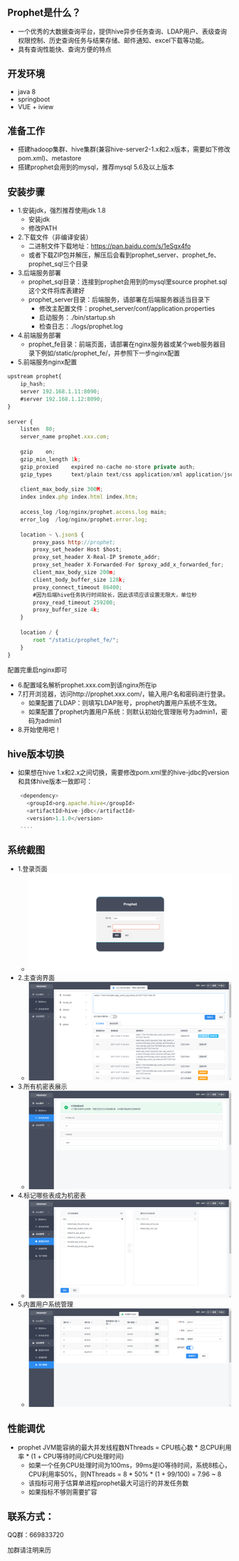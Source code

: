 ## Prophet是什么？ 
* 一个优秀的大数据查询平台，提供hive异步任务查询、LDAP用户、表级查询权限控制、历史查询任务与结果存储、邮件通知、excel下载等功能。
* 具有查询性能快、查询方便的特点

## 开发环境
* java 8
* springboot
* VUE + iview

## 准备工作
* 搭建hadoop集群、hive集群(兼容hive-server2-1.x和2.x版本，需要如下修改pom.xml)、metastore
* 搭建prophet会用到的mysql，推荐mysql 5.6及以上版本

## 安装步骤
* 1.安装jdk，强烈推荐使用jdk 1.8
    * 安装jdk
    * 修改PATH
* 2.下载文件（非编译安装）
    * 二进制文件下载地址：https://pan.baidu.com/s/1eSgx4fo
    * 或者下载ZIP包并解压，解压后会看到prophet_server、prophet_fe、prophet_sql三个目录
* 3.后端服务部署
    * prophet_sql目录：连接到prophet会用到的mysql里source prophet.sql这个文件将库表建好
    * prophet_server目录：后端服务，请部署在后端服务器适当目录下
        * 修改主配置文件：prophet_server/conf/application.properties
        * 启动服务：./bin/startup.sh
        * 检查日志：./logs/prophet.log
* 4.前端服务部署
    * prophet_fe目录：前端页面，请部署在nginx服务器或某个web服务器目录下例如/static/prophet_fe/，并参照下一步nginx配置
* 5.前端服务nginx配置
```javascript
upstream prophet{
    ip_hash;
    server 192.168.1.11:8090;
    #server 192.168.1.12:8090;
}

server {
    listen  80;
    server_name prophet.xxx.com;
    
    gzip    on;
    gzip_min_length 1k;
    gzip_proxied    expired no-cache no-store private auth;
    gzip_types      text/plain text/css application/xml application/json application/javascript application/xhtml+xml;
    
    client_max_body_size 300M;
    index index.php index.html index.htm;

    access_log /log/nginx/prophet.access.log main;
    error_log  /log/nginx/prophet.error.log;
 
    location ~ \.json$ {
        proxy_pass http://prophet;
        proxy_set_header Host $host;
        proxy_set_header X-Real-IP $remote_addr;
        proxy_set_header X-Forwarded-For $proxy_add_x_forwarded_for;
        client_max_body_size 200m;
        client_body_buffer_size 128k;
        proxy_connect_timeout 86400;
        #因为后端hive任务执行时间较长，因此该项应该设置无限大，单位秒
        proxy_read_timeout 259200;    
        proxy_buffer_size 4k;
    }

    location / {
        root "/static/prophet_fe/";
    }
}
```
配置完重启nginx即可
* 6.配置域名解析prophet.xxx.com到该nginx所在ip
* 7.打开浏览器，访问http://prophet.xxx.com/，输入用户名和密码进行登录。
    * 如果配置了LDAP：则填写LDAP账号，prophet内置用户系统不生效。
    * 如果配置了prophet内置用户系统：则默认初始化管理账号为admin1，密码为admin1
* 8.开始使用吧！

## hive版本切换
* 如果想在hive 1.x和2.x之间切换，需要修改pom.xml里的hive-jdbc的version和具体hive版本一致即可：
```javascript
	<dependency>
      <groupId>org.apache.hive</groupId>
      <artifactId>hive-jdbc</artifactId>
      <version>1.1.0</version>
	....
```

## 系统截图
* 1.登录页面
    * ![image](https://github.com/jly8866/prophet/raw/master/screenshots/login.png)
* 2.主查询界面
    * ![image](https://github.com/jly8866/prophet/raw/master/screenshots/hive_query.png)
* 3.所有机密表展示
    * ![image](https://github.com/jly8866/prophet/raw/master/screenshots/all_secrets.png)
* 4.标记哪些表成为机密表
    * ![image](https://github.com/jly8866/prophet/raw/master/screenshots/config_secrets.png)
* 5.内置用户系统管理
    * ![image](https://github.com/jly8866/prophet/raw/master/screenshots/user_config.png)

## 性能调优
* prophet JVM能容纳的最大并发线程数NThreads = CPU核心数 * 总CPU利用率 * (1 + CPU等待时间/CPU处理时间)
    * 如果一个任务CPU处理时间为100ms，99ms是IO等待时间，系统8核心，CPU利用率50%，则NThreads = 8 * 50% * (1 + 99/100) = 7.96 ~ 8
    * 该指标可用于估算单进程prophet最大可运行的并发任务数
    * 如果指标不够则需要扩容

## 联系方式：
QQ群：669833720

加群请注明来历

